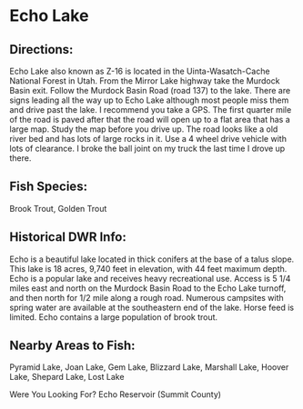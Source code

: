 # Echo Lake

## Directions:
Echo Lake also known as Z-16 is located in the Uinta-Wasatch-Cache National Forest in Utah. From the Mirror Lake highway take the Murdock Basin exit. Follow the Murdock Basin Road (road 137) to the lake. There are signs leading all the way up to Echo Lake although most people miss them and drive past the lake. I recommend you take a GPS. The first quarter mile of the road is paved after that the road will open up to a flat area that has a large map. Study the map before you drive up. The road looks like a old river bed and has lots of large rocks in it. Use a 4 wheel drive vehicle with lots of clearance. I broke the ball joint on my truck the last time I drove up there.

## Fish Species:
Brook Trout, Golden Trout

## Historical DWR Info:
Echo is a beautiful lake located in thick conifers at the base of a talus slope. This lake is 18 acres, 9,740 feet in elevation, with 44 feet maximum depth. Echo is a popular lake and receives heavy recreational use. Access is 5 1/4 miles east and north on the Murdock Basin Road to the Echo Lake turnoff, and then north for 1/2 mile along a rough road. Numerous campsites with spring water are available at the southeastern end of the lake. Horse feed is limited. Echo contains a large population of brook trout.

## Nearby Areas to Fish:
Pyramid Lake, Joan Lake, Gem Lake, Blizzard Lake, Marshall Lake, Hoover Lake, Shepard Lake, Lost Lake

Were You Looking For? Echo Reservoir (Summit County)